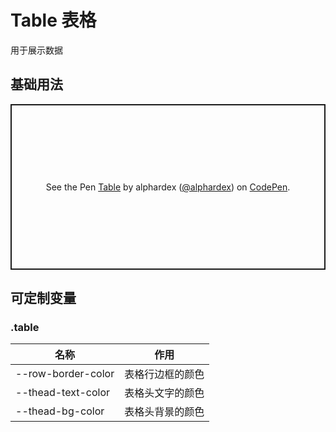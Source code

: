 # Table 表格

用于展示数据

## 基础用法

<p class="codepen" data-height="265" data-theme-id="dark" data-default-tab="html,result" data-user="alphardex" data-slug-hash="oNXmmJO" style="height: 265px; box-sizing: border-box; display: flex; align-items: center; justify-content: center; border: 2px solid; margin: 1em 0; padding: 1em;" data-pen-title="Table">
  <span>See the Pen <a href="https://codepen.io/alphardex/pen/oNXmmJO">
  Table</a> by alphardex (<a href="https://codepen.io/alphardex">@alphardex</a>)
  on <a href="https://codepen.io">CodePen</a>.</span>
</p>
<script async src="https://static.codepen.io/assets/embed/ei.js"></script>

## 可定制变量

### .table

| 名称               | 作用             |
| ------------------ | ---------------- |
| --row-border-color | 表格行边框的颜色 |
| --thead-text-color | 表格头文字的颜色 |
| --thead-bg-color   | 表格头背景的颜色 |

